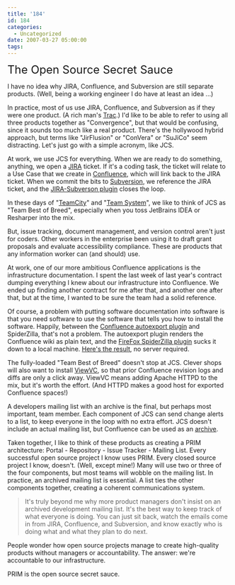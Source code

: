 ```yaml
---
title: '184'
id: 184
categories:
  - Uncategorized
date: 2007-03-27 05:00:00
tags:
---
```


<span style="font-size:180%;">The Open Source Secret Sauce</span>

I have no idea why JIRA, Confluence, and Subversion are still separate products. (Well, being a working engineer I do have at least an idea ...)

In practice, most of us use JIRA, Confluence, and Subversion as if they were one product. (A rich man's [Trac](http://trac.edgewall.org/).) I'd like to be able to refer to using all three products together as "Convergence", but that would be confusing, since it sounds too much like a real product. There's the hollywood hybrid approach, but terms like "JirFlusion" or "ConVera" or "SuJiCo" seem distracting. Let's just go with a simple acronym, like JCS.

At work, we use JCS for everything. When we are ready to do something, anything, we open a [JIRA](http://www.atlassian.com/software/jira/) ticket. If it's a coding task, the ticket will relate to a Use Case that we create in [Confluence](http://www.atlassian.com/software/confluence/), which will link back to the JIRA ticket. When we commit the bits to [Subversion](http://www.atlassian.com/software/confluence/), we reference the JIRA ticket, and the [JIRA-Subverson plugin](http://confluence.atlassian.com/display/JIRAEXT/JIRA+Subversion+plugin) closes the loop. 

In these days of "[TeamCity](http://www.jetbrains.com/teamcity/)" and "[Team System](http://msdn2.microsoft.com/en-us/teamsystem/default.aspx)", we like to think of JCS as "Team Best of Breed", especially when you toss JetBrains IDEA or Resharper into the mix.

But, issue tracking, document management, and version control aren't just for coders. Other workers in the enterprise been using it to draft grant proposals and evaluate accessibility compliance. These are products that any information worker can (and should) use. 

At work, one of our more ambitious Confluence applications is the infrastructure documentation. I spent the last week of last year's contract dumping everything I knew about our infrastructure into Confluence. We ended up finding another contract for me after that, and another one after that, but at the time, I wanted to be sure the team had a solid reference. 

Of course, a problem with putting software documentation into software is that you need software to use the software that tells you how to install the software. Happily, between the [Confluence autoexport plugin](http://confluence.atlassian.com/display/CONFEXT/AutoExport+for+Confluence) and SpiderZilla, that's not a problem. The autoexport plugin renders the Confluence wiki as plain text, and the [FireFox SpiderZilla plugin](https://addons.mozilla.org/firefox/1616/) sucks it down to a local machine. [Here's the result](http://husted.com/archive/WQD-INF/), no server required.

The fully-loaded "Team Best of Breed" doesn't stop at JCS. Clever shops will also want to install [ViewVC](http://viewvc.tigris.org/), so that prior Confluence revision logs and diffs are only a click away. ViewVC means adding Apache HTTPD to the mix, but it's worth the effort. (And HTTPD makes a good host for exported Confluence spaces!)

A developers mailing list with an archive is the final, but perhaps most important, team member. Each component of JCS can send change alerts to a list, to keep everyone in the loop with no extra effort. JCS doesn't include an actual mailing list, but Confluence can be used as an [archive](http://www.blogger.com/post-create.g?blogID=5208774).

Taken together, I like to think of these products as creating a PRIM architecture: Portal - Repository - Issue Tracker - Mailing List. Every successful open source project I know uses PRIM. Every closed source project I know, doesn't. (Well, except mine!) Many will use two or three of the four components, but most teams will wobble on the mailing list. In practice, an archived mailing list is essential. A list ties the other components together, creating a coherent communications system.
> It's truly beyond me why more product managers don't insist on an archived development mailing list. It's the best way to keep track of what everyone is doing. You can just sit back, watch the emails come in from JIRA, Confluence, and Subversion, and know exactly who is doing what and what they plan to do next.

People wonder how open source projects manage to create high-quality products without managers or accountability. The answer: we're accountable to our infrastructure. 

PRIM is the open source secret sauce.